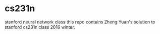 # cs231n
stanford neural network class
this repo contains Zheng Yuan's solution to stanford cs231n class 2016 winter. 
